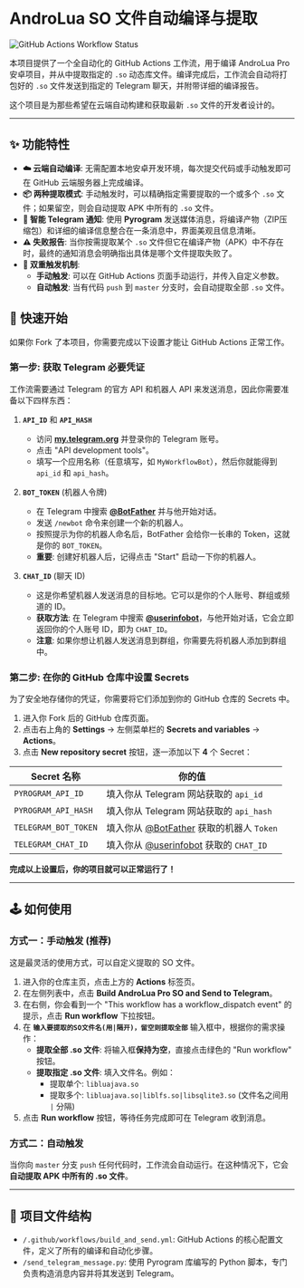 # AndroLua SO 文件自动编译与提取

![GitHub Actions Workflow Status](https://github.com/cinitdev/AndroluaSO_Extract/actions/workflows/build_and_send.yml/badge.svg)

本项目提供了一个全自动化的 GitHub Actions 工作流，用于编译 AndroLua Pro 安卓项目，并从中提取指定的 `.so` 动态库文件。编译完成后，工作流会自动将打包好的 `.so` 文件发送到指定的 Telegram 聊天，并附带详细的编译报告。

这个项目是为那些希望在云端自动构建和获取最新 `.so` 文件的开发者设计的。

---

## ✨ 功能特性

* **☁️ 云端自动编译**: 无需配置本地安卓开发环境，每次提交代码或手动触发即可在 GitHub 云端服务器上完成编译。
* **📦 两种提取模式**: 手动触发时，可以精确指定需要提取的一个或多个 `.so` 文件；如果留空，则会自动提取 APK 中所有的 `.so` 文件。
* **🤖 智能 Telegram 通知**: 使用 **Pyrogram** 发送媒体消息，将编译产物（ZIP压缩包）和详细的编译信息整合在一条消息中，界面美观且信息清晰。
* **⚠️ 失败报告**: 当你按需提取某个 `.so` 文件但它在编译产物（APK）中不存在时，最终的通知消息会明确指出具体是哪个文件提取失败了。
* **🚀 双重触发机制**:
    * **手动触发**: 可以在 GitHub Actions 页面手动运行，并传入自定义参数。
    * **自动触发**: 当有代码 `push` 到 `master` 分支时，会自动提取全部 `.so` 文件。

## 🚀 快速开始

如果你 Fork 了本项目，你需要完成以下设置才能让 GitHub Actions 正常工作。

### 第一步: 获取 Telegram 必要凭证

工作流需要通过 Telegram 的官方 API 和机器人 API 来发送消息，因此你需要准备以下四样东西：

1.  **`API_ID`** 和 **`API_HASH`**
    * 访问 **[my.telegram.org](https://my.telegram.org)** 并登录你的 Telegram 账号。
    * 点击 "API development tools"。
    * 填写一个应用名称（任意填写，如 `MyWorkflowBot`），然后你就能得到 `api_id` 和 `api_hash`。

2.  **`BOT_TOKEN`** (机器人令牌)
    * 在 Telegram 中搜索 **[@BotFather](https://t.me/BotFather)** 并与他开始对话。
    * 发送 `/newbot` 命令来创建一个新的机器人。
    * 按照提示为你的机器人命名后，BotFather 会给你一长串的 Token，这就是你的 `BOT_TOKEN`。
    * **重要**: 创建好机器人后，记得点击 "Start" 启动一下你的机器人。

3.  **`CHAT_ID`** (聊天 ID)
    * 这是你希望机器人发送消息的目标地。它可以是你的个人账号、群组或频道的 ID。
    * **获取方法**: 在 Telegram 中搜索 **[@userinfobot](https://t.me/userinfobot)**，与他开始对话，它会立即返回你的个人账号 ID，即为 `CHAT_ID`。
    * **注意**: 如果你想让机器人发送消息到群组，你需要先将机器人添加到群组中。

### 第二步: 在你的 GitHub 仓库中设置 Secrets

为了安全地存储你的凭证，你需要将它们添加到你的 GitHub 仓库的 Secrets 中。

1.  进入你 Fork 后的 GitHub 仓库页面。
2.  点击右上角的 **Settings** -> 左侧菜单栏的 **Secrets and variables** -> **Actions**。
3.  点击 **New repository secret** 按钮，逐一添加以下 **4** 个 Secret：

| Secret 名称          | 你的值                                       |
| -------------------- | -------------------------------------------- |
| `PYROGRAM_API_ID`    | 填入你从 Telegram 网站获取的 `api_id`          |
| `PYROGRAM_API_HASH`  | 填入你从 Telegram 网站获取的 `api_hash`        |
| `TELEGRAM_BOT_TOKEN` | 填入你从 [@BotFather](https://t.me/BotFather) 获取的机器人 `Token`         |
| `TELEGRAM_CHAT_ID`   | 填入你从 [@userinfobot](https://t.me/userinfobot) 获取的 `CHAT_ID`         |

**完成以上设置后，你的项目就可以正常运行了！**

---

## 🕹️ 如何使用

### 方式一：手动触发 (推荐)

这是最灵活的使用方式，可以自定义提取的 SO 文件。

1.  进入你的仓库主页，点击上方的 **Actions** 标签页。
2.  在左侧列表中，点击 **Build AndroLua Pro SO and Send to Telegram**。
3.  在右侧，你会看到一个 "This workflow has a workflow_dispatch event" 的提示，点击 **Run workflow** 下拉按钮。
4.  在 **`输入要提取的SO文件名(用|隔开)，留空则提取全部`** 输入框中，根据你的需求操作：
    * **提取全部 .so 文件**: 将输入框**保持为空**，直接点击绿色的 "Run workflow" 按钮。
    * **提取指定 .so 文件**: 填入文件名。例如：
        * 提取单个: `libluajava.so`
        * 提取多个: `libluajava.so|liblfs.so|libsqlite3.so` (文件名之间用 `|` 分隔)
5.  点击 **Run workflow** 按钮，等待任务完成即可在 Telegram 收到消息。

### 方式二：自动触发

当你向 `master` 分支 `push` 任何代码时，工作流会自动运行。在这种情况下，它会**自动提取 APK 中所有的 .so 文件**。

---

## 📁 项目文件结构

* `/.github/workflows/build_and_send.yml`: GitHub Actions 的核心配置文件，定义了所有的编译和自动化步骤。
* `/send_telegram_message.py`: 使用 Pyrogram 库编写的 Python 脚本，专门负责构造消息内容并将其发送到 Telegram。
